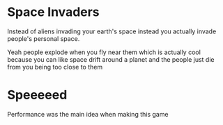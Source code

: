 # Space Invaders
Instead of aliens invading your earth's space instead you actually invade people's personal space.

Yeah people explode when you fly near them which is actually cool because you can like space drift around a planet and the people just die from you being too close to them

# Speeeeed

Performance was the main idea when making this game
